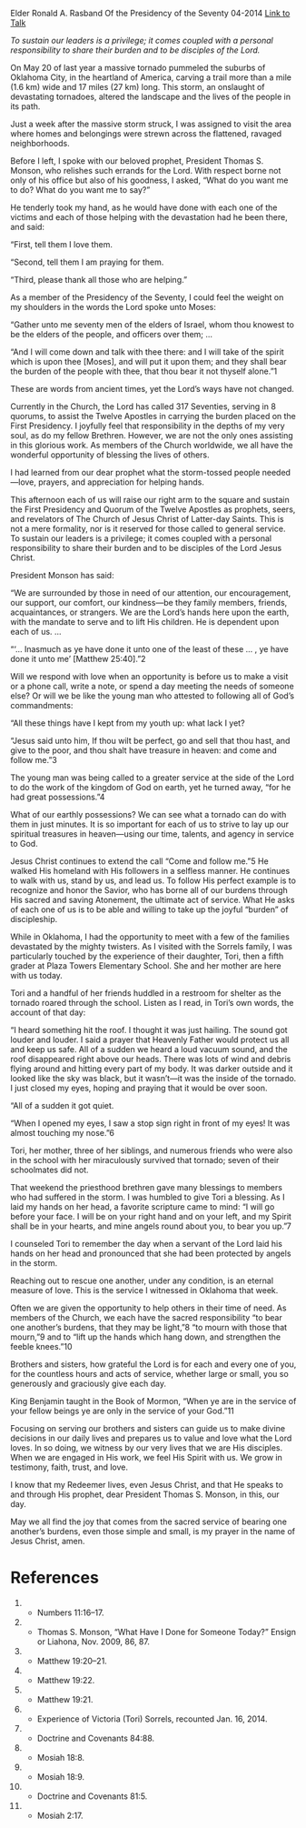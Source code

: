 Elder Ronald A. Rasband
Of the Presidency of the Seventy
04-2014
[Link to Talk](https://www.churchofjesuschrist.org/study/general-conference/2014/04/the-joyful-burden-of-discipleship?lang=eng)

_To sustain our leaders is a privilege; it comes coupled with a personal responsibility to share their burden and to be disciples of the Lord._

On May 20 of last year a massive tornado pummeled the suburbs of Oklahoma City, in the heartland of America, carving a trail more than a mile (1.6 km) wide and 17 miles (27 km) long. This storm, an onslaught of devastating tornadoes, altered the landscape and the lives of the people in its path.

Just a week after the massive storm struck, I was assigned to visit the area where homes and belongings were strewn across the flattened, ravaged neighborhoods.

Before I left, I spoke with our beloved prophet, President Thomas S. Monson, who relishes such errands for the Lord. With respect borne not only of his office but also of his goodness, I asked, “What do you want me to do? What do you want me to say?”

He tenderly took my hand, as he would have done with each one of the victims and each of those helping with the devastation had he been there, and said:

“First, tell them I love them.

“Second, tell them I am praying for them.

“Third, please thank all those who are helping.”

As a member of the Presidency of the Seventy, I could feel the weight on my shoulders in the words the Lord spoke unto Moses:

“Gather unto me seventy men of the elders of Israel, whom thou knowest to be the elders of the people, and officers over them; …

“And I will come down and talk with thee there: and I will take of the spirit which is upon thee [Moses], and will put it upon them; and they shall bear the burden of the people with thee, that thou bear it not thyself alone.”1

These are words from ancient times, yet the Lord’s ways have not changed.

Currently in the Church, the Lord has called 317 Seventies, serving in 8 quorums, to assist the Twelve Apostles in carrying the burden placed on the First Presidency. I joyfully feel that responsibility in the depths of my very soul, as do my fellow Brethren. However, we are not the only ones assisting in this glorious work. As members of the Church worldwide, we all have the wonderful opportunity of blessing the lives of others.

I had learned from our dear prophet what the storm-tossed people needed—love, prayers, and appreciation for helping hands.

This afternoon each of us will raise our right arm to the square and sustain the First Presidency and Quorum of the Twelve Apostles as prophets, seers, and revelators of The Church of Jesus Christ of Latter-day Saints. This is not a mere formality, nor is it reserved for those called to general service. To sustain our leaders is a privilege; it comes coupled with a personal responsibility to share their burden and to be disciples of the Lord Jesus Christ.

President Monson has said:

“We are surrounded by those in need of our attention, our encouragement, our support, our comfort, our kindness—be they family members, friends, acquaintances, or strangers. We are the Lord’s hands here upon the earth, with the mandate to serve and to lift His children. He is dependent upon each of us. …

“‘… Inasmuch as ye have done it unto one of the least of these … , ye have done it unto me’ [Matthew 25:40].”2

Will we respond with love when an opportunity is before us to make a visit or a phone call, write a note, or spend a day meeting the needs of someone else? Or will we be like the young man who attested to following all of God’s commandments:

“All these things have I kept from my youth up: what lack I yet?

“Jesus said unto him, If thou wilt be perfect, go and sell that thou hast, and give to the poor, and thou shalt have treasure in heaven: and come and follow me.”3

The young man was being called to a greater service at the side of the Lord to do the work of the kingdom of God on earth, yet he turned away, “for he had great possessions.”4

What of our earthly possessions? We can see what a tornado can do with them in just minutes. It is so important for each of us to strive to lay up our spiritual treasures in heaven—using our time, talents, and agency in service to God.

Jesus Christ continues to extend the call “Come and follow me.”5 He walked His homeland with His followers in a selfless manner. He continues to walk with us, stand by us, and lead us. To follow His perfect example is to recognize and honor the Savior, who has borne all of our burdens through His sacred and saving Atonement, the ultimate act of service. What He asks of each one of us is to be able and willing to take up the joyful “burden” of discipleship.

While in Oklahoma, I had the opportunity to meet with a few of the families devastated by the mighty twisters. As I visited with the Sorrels family, I was particularly touched by the experience of their daughter, Tori, then a fifth grader at Plaza Towers Elementary School. She and her mother are here with us today.

Tori and a handful of her friends huddled in a restroom for shelter as the tornado roared through the school. Listen as I read, in Tori’s own words, the account of that day:

“I heard something hit the roof. I thought it was just hailing. The sound got louder and louder. I said a prayer that Heavenly Father would protect us all and keep us safe. All of a sudden we heard a loud vacuum sound, and the roof disappeared right above our heads. There was lots of wind and debris flying around and hitting every part of my body. It was darker outside and it looked like the sky was black, but it wasn’t—it was the inside of the tornado. I just closed my eyes, hoping and praying that it would be over soon.

“All of a sudden it got quiet.

“When I opened my eyes, I saw a stop sign right in front of my eyes! It was almost touching my nose.”6

Tori, her mother, three of her siblings, and numerous friends who were also in the school with her miraculously survived that tornado; seven of their schoolmates did not.

That weekend the priesthood brethren gave many blessings to members who had suffered in the storm. I was humbled to give Tori a blessing. As I laid my hands on her head, a favorite scripture came to mind: “I will go before your face. I will be on your right hand and on your left, and my Spirit shall be in your hearts, and mine angels round about you, to bear you up.”7

I counseled Tori to remember the day when a servant of the Lord laid his hands on her head and pronounced that she had been protected by angels in the storm.

Reaching out to rescue one another, under any condition, is an eternal measure of love. This is the service I witnessed in Oklahoma that week.

Often we are given the opportunity to help others in their time of need. As members of the Church, we each have the sacred responsibility “to bear one another’s burdens, that they may be light,”8 “to mourn with those that mourn,”9 and to “lift up the hands which hang down, and strengthen the feeble knees.”10

Brothers and sisters, how grateful the Lord is for each and every one of you, for the countless hours and acts of service, whether large or small, you so generously and graciously give each day.

King Benjamin taught in the Book of Mormon, “When ye are in the service of your fellow beings ye are only in the service of your God.”11

Focusing on serving our brothers and sisters can guide us to make divine decisions in our daily lives and prepares us to value and love what the Lord loves. In so doing, we witness by our very lives that we are His disciples. When we are engaged in His work, we feel His Spirit with us. We grow in testimony, faith, trust, and love.

I know that my Redeemer lives, even Jesus Christ, and that He speaks to and through His prophet, dear President Thomas S. Monson, in this, our day.

May we all find the joy that comes from the sacred service of bearing one another’s burdens, even those simple and small, is my prayer in the name of Jesus Christ, amen.

# References
1. - Numbers 11:16–17.
2. - Thomas S. Monson, “What Have I Done for Someone Today?” Ensign or Liahona, Nov. 2009, 86, 87.
3. - Matthew 19:20–21.
4. - Matthew 19:22.
5. - Matthew 19:21.
6. - Experience of Victoria (Tori) Sorrels, recounted Jan. 16, 2014.
7. - Doctrine and Covenants 84:88.
8. - Mosiah 18:8.
9. - Mosiah 18:9.
10. - Doctrine and Covenants 81:5.
11. - Mosiah 2:17.